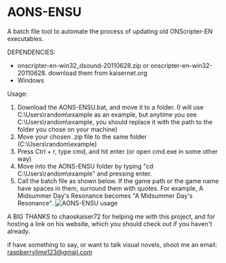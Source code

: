 # AONS-ENSU
 A batch file tool to automate the process of updating old ONScripter-EN executables. 
 
 DEPENDENCIES:
 - onscripter-en-win32_dsound-20110628.zip or onscripter-en-win32-20110628. download them from kaisernet.org
 - Windows
 
 Usage:
 1. Download the AONS-ENSU.bat, and move it to a folder. (I will use C:\Users\random\example as an example, but anytime you see C:\Users\random\example, you  should replace it with the path to the folder you chose on your machine)
 2. Move your chosen .zip file to the same folder (C:\Users\random\example)
 3. Press Ctrl + r, type cmd, and hit enter (or open cmd.exe in some other way)
 4. Move into the AONS-ENSU folder by typing "cd C:\Users\random\example" and pressing enter.
 5. Call the batch file as shown below. If the game path or the game name have spaces in them, surround them with quotes. For example, A Midsummer Day's Resonance becomes "A Midsummer Day's Resonance".
 ![AONS-ENSU usage](https://github.com/RaspberryLime123/AONS-ENSU/assets/114409092/2bb18052-d456-4f7b-aa1d-794125ec6f51)

 A BIG THANKS to chaoskaiser72 for helping me with this project, and for hosting a link on his website, which you should check out if you haven't already.
 
 if have something to say, or want to talk visual novels, shoot me an email: raspberrylime123@gmail.com
